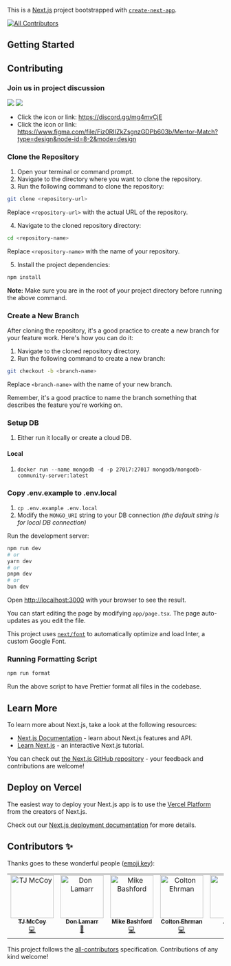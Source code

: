 This is a [Next.js](https://nextjs.org/) project bootstrapped with [`create-next-app`](https://github.com/vercel/next.js/tree/canary/packages/create-next-app).
<!-- ALL-CONTRIBUTORS-BADGE:START - Do not remove or modify this section -->
[![All Contributors](https://img.shields.io/badge/all_contributors-6-orange.svg?style=flat-square)](#contributors-)
<!-- ALL-CONTRIBUTORS-BADGE:END -->

## Getting Started

## Contributing

### Join us in project discussion

<a href="https://discord.gg/mg4mvCjE"><img src="https://img.shields.io/badge/discord-%237289DA.svg?&style=for-the-badge&logo=discord&logoColor=white " /></a>
<a href="https://www.figma.com/file/Fiz0RIIZkZsgnzGDPb603b/Mentor-Match?type=design&node-id=8-2&mode=design"><img src="https://img.shields.io/badge/figma-%23F24E1E.svg?&style=for-the-badge&logo=figma&logoColor=white" /></a>

- Click the icon or link: https://discord.gg/mg4mvCjE
- Click the icon or link: https://www.figma.com/file/Fiz0RIIZkZsgnzGDPb603b/Mentor-Match?type=design&node-id=8-2&mode=design

### Clone the Repository

1. Open your terminal or command prompt.
2. Navigate to the directory where you want to clone the repository.
3. Run the following command to clone the repository:

```bash
git clone <repository-url>
```

Replace `<repository-url>` with the actual URL of the repository.

4. Navigate to the cloned repository directory:

```bash
cd <repository-name>
```

Replace `<repository-name>` with the name of your repository.

5. Install the project dependencies:

```bash
npm install
```

**Note:** Make sure you are in the root of your project directory before running the above command.

### Create a New Branch

After cloning the repository, it's a good practice to create a new branch for your feature work. Here's how you can do it:

1. Navigate to the cloned repository directory.
2. Run the following command to create a new branch:

```bash
git checkout -b <branch-name>
```

Replace `<branch-name>` with the name of your new branch.

Remember, it's a good practice to name the branch something that describes the feature you're working on.

### Setup DB

1. Either run it locally or create a cloud DB.

#### Local

1. `docker run --name mongodb -d -p 27017:27017 mongodb/mongodb-community-server:latest`

### Copy .env.example to .env.local

1. `cp .env.example .env.local`
1. Modify the `MONGO_URI` string to your DB connection _(the default string is for local DB connection)_

Run the development server:

```bash
npm run dev
# or
yarn dev
# or
pnpm dev
# or
bun dev
```

Open [http://localhost:3000](http://localhost:3000) with your browser to see the result.

You can start editing the page by modifying `app/page.tsx`. The page auto-updates as you edit the file.

This project uses [`next/font`](https://nextjs.org/docs/basic-features/font-optimization) to automatically optimize and load Inter, a custom Google Font.

### Running Formatting Script

```bash
npm run format

```

Run the above script to have Prettier format all files in the codebase.

## Learn More

To learn more about Next.js, take a look at the following resources:

- [Next.js Documentation](https://nextjs.org/docs) - learn about Next.js features and API.
- [Learn Next.js](https://nextjs.org/learn) - an interactive Next.js tutorial.

You can check out [the Next.js GitHub repository](https://github.com/vercel/next.js/) - your feedback and contributions are welcome!

## Deploy on Vercel

The easiest way to deploy your Next.js app is to use the [Vercel Platform](https://vercel.com/new?utm_medium=default-template&filter=next.js&utm_source=create-next-app&utm_campaign=create-next-app-readme) from the creators of Next.js.

Check out our [Next.js deployment documentation](https://nextjs.org/docs/deployment) for more details.

## Contributors ✨

Thanks goes to these wonderful people ([emoji key](https://allcontributors.org/docs/en/emoji-key)):

<!-- ALL-CONTRIBUTORS-LIST:START - Do not remove or modify this section -->
<!-- prettier-ignore-start -->
<!-- markdownlint-disable -->
<table>
  <tbody>
    <tr>
      <td align="center" valign="top" width="14.28%"><a href="https://github.com/tjay22"><img src="https://avatars.githubusercontent.com/u/7388732?v=4?s=100" width="100px;" alt="TJ McCoy"/><br /><sub><b>TJ McCoy</b></sub></a><br /><a href="https://github.com/Software-Developer-Academy/mentor-match/commits?author=tjay22" title="Code">💻</a></td>
      <td align="center" valign="top" width="14.28%"><a href="https://github.com/donlevans29"><img src="https://avatars.githubusercontent.com/u/18158428?v=4?s=100" width="100px;" alt="Don Lamarr"/><br /><sub><b>Don Lamarr</b></sub></a><br /><a href="https://github.com/Software-Developer-Academy/mentor-match/pulls?q=is%3Apr+reviewed-by%3Adonlevans29" title="Reviewed Pull Requests">👀</a></td>
      <td align="center" valign="top" width="14.28%"><a href="http://mikebashford.com"><img src="https://avatars.githubusercontent.com/u/13946486?v=4?s=100" width="100px;" alt="Mike Bashford"/><br /><sub><b>Mike Bashford</b></sub></a><br /><a href="https://github.com/Software-Developer-Academy/mentor-match/commits?author=mikebashford" title="Code">💻</a></td>
      <td align="center" valign="top" width="14.28%"><a href="https://coltonehrman.com"><img src="https://avatars.githubusercontent.com/u/12456288?v=4?s=100" width="100px;" alt="Colton Ehrman"/><br /><sub><b>Colton Ehrman</b></sub></a><br /><a href="https://github.com/Software-Developer-Academy/mentor-match/commits?author=coltonehrman" title="Code">💻</a></td>
      <td align="center" valign="top" width="14.28%"><a href="https://github.com/Ragudos"><img src="https://avatars.githubusercontent.com/u/133567781?v=4?s=100" width="100px;" alt="Aaron"/><br /><sub><b>Aaron</b></sub></a><br /><a href="https://github.com/Software-Developer-Academy/mentor-match/commits?author=Ragudos" title="Code">💻</a></td>
      <td align="center" valign="top" width="14.28%"><a href="https://github.com/reuterShawn"><img src="https://avatars.githubusercontent.com/u/60119326?v=4?s=100" width="100px;" alt="Shawn Reuter"/><br /><sub><b>Shawn Reuter</b></sub></a><br /><a href="https://github.com/Software-Developer-Academy/mentor-match/commits?author=reuterShawn" title="Code">💻</a></td>
    </tr>
  </tbody>
</table>

<!-- markdownlint-restore -->
<!-- prettier-ignore-end -->

<!-- ALL-CONTRIBUTORS-LIST:END -->

This project follows the [all-contributors](https://github.com/all-contributors/all-contributors) specification. Contributions of any kind welcome!